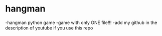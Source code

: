 # hangman
-hangman python game 
-game with only ONE file!!!
-add my github in the description of youtube if you use this repo

